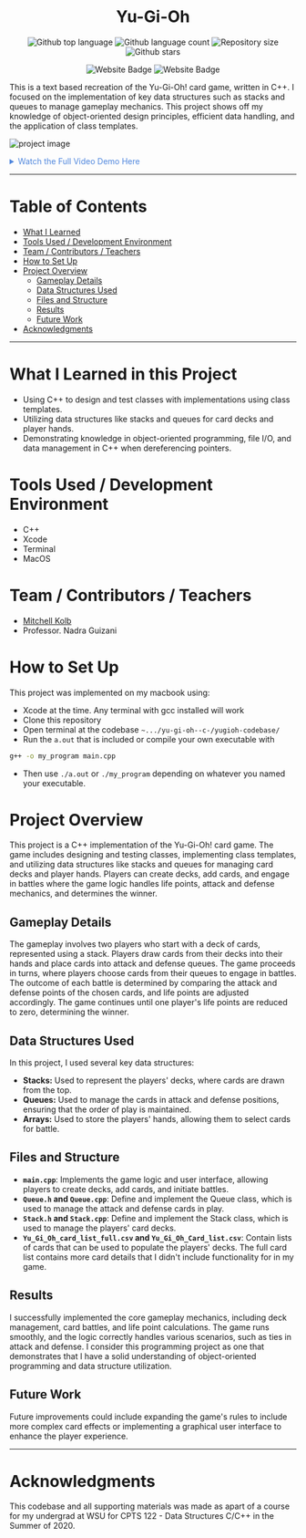 

<h1 align="center">Yu-Gi-Oh</h1>

<p align="center">
  <img alt="Github top language" src="https://img.shields.io/github/languages/top/mitchellkolb/yu-gi-oh--c-?color=DE4830">

  <img alt="Github language count" src="https://img.shields.io/github/languages/count/mitchellkolb/yu-gi-oh--c-?color=DE4830">

  <img alt="Repository size" src="https://img.shields.io/github/repo-size/mitchellkolb/yu-gi-oh--c-?color=DE4830">

  <img alt="Github stars" src="https://img.shields.io/github/stars/mitchellkolb/yu-gi-oh--c-?color=DE4830" />
</p>

<p align="center">
<img
    src="https://img.shields.io/badge/C++-DE4830?style=for-the-badge&logo=c&logoColor=white"
    alt="Website Badge" />
<img
    src="https://img.shields.io/badge/Xcode-000000?style=for-the-badge&logo=apple&logoColor=white"
    alt="Website Badge" />
</p>

This is a text based recreation of the Yu-Gi-Oh! card game, written in C++. I focused on the implementation of key data structures such as stacks and queues to manage gameplay mechanics. This project shows off my knowledge of object-oriented design principles, efficient data handling, and the application of class templates.


![project image](resources/image1.png)

<details>
<summary style="color:#5087dd">Watch the Full Video Demo Here</summary>

[![Full Video Demo Here](https://img.youtube.com/vi/VidKEY/0.jpg)](https://www.youtube.com/watch?v=VidKEY)

</details>

---


# Table of Contents
- [What I Learned](#what-i-learned-in-this-project)
- [Tools Used / Development Environment](#tools-used--development-environment)
- [Team / Contributors / Teachers](#team--contributors--teachers)
- [How to Set Up](#how-to-set-up)
- [Project Overview](#project-overview)
    - [Gameplay Details](#gameplay-details)
    - [Data Structures Used](#data-structures-used)
    - [Files and Structure](#files-and-structure)
    - [Results](#results)
    - [Future Work](#future-work)
- [Acknowledgments](#acknowledgments)

---

# What I Learned in this Project
- Using C++ to design and test classes with implementations using class templates.
- Utilizing data structures like stacks and queues for card decks and player hands.
- Demonstrating knowledge in object-oriented programming, file I/O, and data management in C++ when dereferencing pointers.



# Tools Used / Development Environment
- C++
- Xcode
- Terminal
- MacOS





# Team / Contributors / Teachers
- [Mitchell Kolb](https://github.com/mitchellkolb)
- Professor. Nadra Guizani





# How to Set Up
This project was implemented on my macbook using:
- Xcode at the time. Any terminal with gcc installed will work
- Clone this repository 
- Open terminal at the codebase `~.../yu-gi-oh--c-/yugioh-codebase/`
- Run the `a.out` that is included or compile your own executable with
```zsh
g++ -o my_program main.cpp
```
- Then use `./a.out` or `./my_program` depending on whatever you named your executable.





# Project Overview
This project is a C++ implementation of the Yu-Gi-Oh! card game. The game includes designing and testing classes, implementing class templates, and utilizing data structures like stacks and queues for managing card decks and player hands. Players can create decks, add cards, and engage in battles where the game logic handles life points, attack and defense mechanics, and determines the winner.

## Gameplay Details
The gameplay involves two players who start with a deck of cards, represented using a stack. Players draw cards from their decks into their hands and place cards into attack and defense queues. The game proceeds in turns, where players choose cards from their queues to engage in battles. The outcome of each battle is determined by comparing the attack and defense points of the chosen cards, and life points are adjusted accordingly. The game continues until one player's life points are reduced to zero, determining the winner.

## Data Structures Used
In this project, I used several key data structures:
- **Stacks:** Used to represent the players' decks, where cards are drawn from the top.
- **Queues:** Used to manage the cards in attack and defense positions, ensuring that the order of play is maintained.
- **Arrays:** Used to store the players' hands, allowing them to select cards for battle.


## Files and Structure
- **`main.cpp`**: Implements the game logic and user interface, allowing players to create decks, add cards, and initiate battles.
- **`Queue.h` and `Queue.cpp`**: Define and implement the Queue class, which is used to manage the attack and defense cards in play.
- **`Stack.h` and `Stack.cpp`**: Define and implement the Stack class, which is used to manage the players' card decks.
- **`Yu_Gi_Oh_card_list_full.csv` and `Yu_Gi_Oh_Card_list.csv`**: Contain lists of cards that can be used to populate the players' decks. The full card list contains more card details that I didn't include functionality for in my game.

## Results
I successfully implemented the core gameplay mechanics, including deck management, card battles, and life point calculations. The game runs smoothly, and the logic correctly handles various scenarios, such as ties in attack and defense. I consider this programming project as one that demonstrates that I have a solid understanding of object-oriented programming and data structure utilization.

## Future Work
Future improvements could include expanding the game's rules to include more complex card effects or implementing a graphical user interface to enhance the player experience.






--- 
# Acknowledgments
This codebase and all supporting materials was made as apart of a course for my undergrad at WSU for CPTS 122 - Data Structures C/C++ in the Summer of 2020. 

